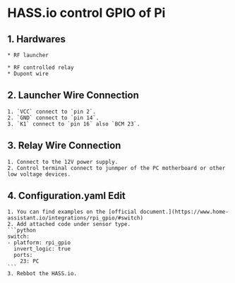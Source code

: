 # HASS.io control GPIO of Pi
## 1. Hardwares
    * RF launcher
    
    * RF controlled relay
    * Dupont wire
## 2. Launcher Wire Connection
    1. `VCC` connect to `pin 2`.
    2. `GND` connect to `pin 14`.
    3. `K1` connect to `pin 16` also `BCM 23`.
## 3. Relay Wire Connection
    1. Connect to the 12V power supply.
    2. Control terminal connect to junmper of the PC motherboard or other low voltage devices.
## 4. Configuration.yaml Edit
    1. You can find examples on the [official document.](https://www.home-assistant.io/integrations/rpi_gpio/#switch)
    2. Add attached code under sensor type.
    ```python
    switch:
    - platform: rpi_gpio
      invert_logic: true
      ports:
        23: PC
    ```
    3. Rebbot the HASS.io.
      
